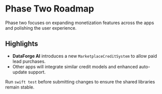# Phase Two Roadmap

Phase two focuses on expanding monetization features across the apps and polishing the user experience.

## Highlights
- **DataForge AI** introduces a new `MarketplaceCreditSystem` to allow paid lead purchases.
- Other apps will integrate similar credit models and enhanced auto-update support.

Run `swift test` before submitting changes to ensure the shared libraries remain stable.
